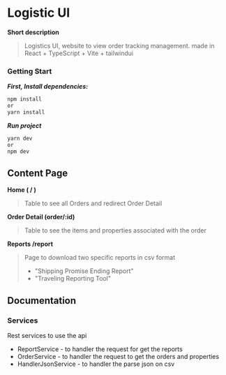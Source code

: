 # Logistic UI

**Short description**

> Logistics UI, website to view order tracking management. made in React + TypeScript + Vite + tailwindui

### **Getting Start**

**_First, Install dependencies:_**

```bash
npm install
or
yarn install
```

**_Run project_**

```bash
yarn dev
or
npm dev
```

## Content Page

**Home ( / )**

> Table to see all Orders and redirect Order Detail

**Order Detail (order/:id)**

> Table to see the items and properties associated with the order

**Reports /report**

> Page to download two specific reports in csv format
>
> - "Shipping Promise Ending Report"
> - "Traveling Reporting Tool"

## **Documentation**

### Services

Rest services to use the api

- ReportService - to handler the request for get the reports
- OrderService - to handler the request to get the orders and properties
- HandlerJsonService - to handler the parse json on csv
